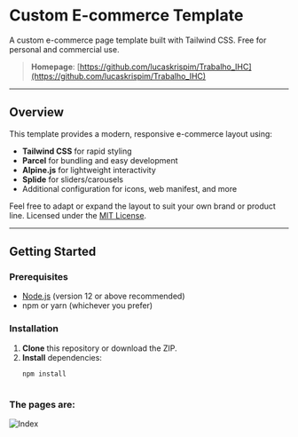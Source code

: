 # Custom E-commerce Template

A custom e-commerce page template built with Tailwind CSS. Free for personal and commercial use.

> **Homepage**: [https://github.com/lucaskrispim/Trabalho_IHC](https://github.com/lucaskrispim/Trabalho_IHC)

---

## Overview

This template provides a modern, responsive e-commerce layout using:
- **Tailwind CSS** for rapid styling
- **Parcel** for bundling and easy development
- **Alpine.js** for lightweight interactivity
- **Splide** for sliders/carousels
- Additional configuration for icons, web manifest, and more

Feel free to adapt or expand the layout to suit your own brand or product line. Licensed under the [MIT License](#license).

---

## Getting Started

### Prerequisites

- [Node.js](https://nodejs.org/) (version 12 or above recommended)
- npm or yarn (whichever you prefer)

### Installation

1. **Clone** this repository or download the ZIP.
2. **Install** dependencies:
   ```bash
   npm install



### The pages are:

![Index](./src/assets/images/index.png)